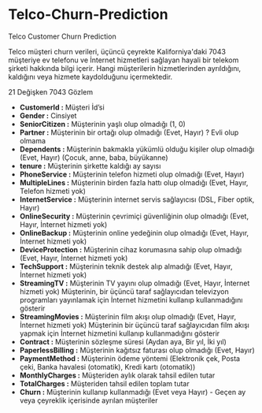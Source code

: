 # Telco-Churn-Prediction
Telco Customer Churn Prediction

 Telco müşteri churn verileri, üçüncü çeyrekte Kaliforniya'daki 7043 müşteriye ev telefonu ve İnternet hizmetleri sağlayan
 hayali bir telekom şirketi hakkında bilgi içerir. Hangi müşterilerin hizmetlerinden ayrıldığını, kaldığını veya hizmete kaydolduğunu içermektedir.

 21 Değişken 7043 Gözlem

* **CustomerId :** Müşteri İd’si
* **Gender :** Cinsiyet
* **SeniorCitizen :** Müşterinin yaşlı olup olmadığı (1, 0)
* **Partner :** Müşterinin bir ortağı olup olmadığı (Evet, Hayır) ? Evli olup olmama
* **Dependents :** Müşterinin bakmakla yükümlü olduğu kişiler olup olmadığı (Evet, Hayır) (Çocuk, anne, baba, büyükanne)
* **tenure :** Müşterinin şirkette kaldığı ay sayısı
* **PhoneService :** Müşterinin telefon hizmeti olup olmadığı (Evet, Hayır)
* **MultipleLines :** Müşterinin birden fazla hattı olup olmadığı (Evet, Hayır, Telefon hizmeti yok)
* **InternetService :** Müşterinin internet servis sağlayıcısı (DSL, Fiber optik, Hayır)
* **OnlineSecurity :** Müşterinin çevrimiçi güvenliğinin olup olmadığı (Evet, Hayır, İnternet hizmeti yok)
* **OnlineBackup :** Müşterinin online yedeğinin olup olmadığı (Evet, Hayır, İnternet hizmeti yok)
* **DeviceProtection :** Müşterinin cihaz korumasına sahip olup olmadığı (Evet, Hayır, İnternet hizmeti yok)
* **TechSupport :** Müşterinin teknik destek alıp almadığı (Evet, Hayır, İnternet hizmeti yok)
* **StreamingTV :** Müşterinin TV yayını olup olmadığı (Evet, Hayır, İnternet hizmeti yok) Müşterinin, bir üçüncü taraf sağlayıcıdan televizyon programları yayınlamak için İnternet hizmetini kullanıp kullanmadığını gösterir
* **StreamingMovies :** Müşterinin film akışı olup olmadığı (Evet, Hayır, İnternet hizmeti yok) Müşterinin bir üçüncü taraf sağlayıcıdan film akışı yapmak için İnternet hizmetini kullanıp kullanmadığını gösterir
* **Contract :** Müşterinin sözleşme süresi (Aydan aya, Bir yıl, İki yıl)
* **PaperlessBilling :** Müşterinin kağıtsız faturası olup olmadığı (Evet, Hayır)
* **PaymentMethod :** Müşterinin ödeme yöntemi (Elektronik çek, Posta çeki, Banka havalesi (otomatik), Kredi kartı (otomatik))
* **MonthlyCharges :** Müşteriden aylık olarak tahsil edilen tutar
* **TotalCharges :** Müşteriden tahsil edilen toplam tutar
* **Churn :** Müşterinin kullanıp kullanmadığı (Evet veya Hayır) - Geçen ay veya çeyreklik içerisinde ayrılan müşteriler
